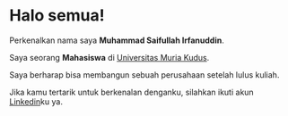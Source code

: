 # Halo semua! 

Perkenalkan nama saya **Muhammad Saifullah Irfanuddin**.<br>

Saya seorang **Mahasiswa** di [Universitas Muria Kudus](https://umk.ac.id/).<br>

Saya berharap bisa membangun sebuah perusahaan setelah lulus kuliah.<br>

Jika kamu tertarik untuk berkenalan denganku, silahkan ikuti akun [Linkedin](linkedin.com/in/saifullah-irfanuddin-محمّد-4406b01bb)ku ya.
